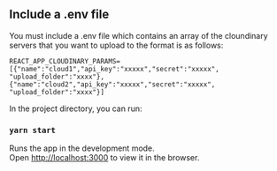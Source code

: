 
## Include a .env file
You must include a .env file which contains an array of the cloundinary servers that you want to upload to
the format is as follows:

````
REACT_APP_CLOUDINARY_PARAMS=[{"name":"cloud1","api_key":"xxxxx","secret":"xxxxx", "upload_folder":"xxxx"},{"name":"cloud2","api_key":"xxxxx","secret":"xxxxx", "upload_folder":"xxxx"}]
````

In the project directory, you can run:

### `yarn start`

Runs the app in the development mode.\
Open [http://localhost:3000](http://localhost:3000) to view it in the browser.

